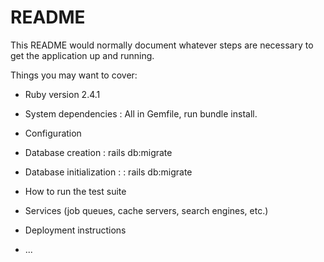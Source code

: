 # README

This README would normally document whatever steps are necessary to get the
application up and running.

Things you may want to cover:

* Ruby version 2.4.1

* System dependencies : All in Gemfile, run bundle install.

* Configuration

* Database creation : rails db:migrate

* Database initialization : : rails db:migrate

* How to run the test suite

* Services (job queues, cache servers, search engines, etc.)

* Deployment instructions

* ...
